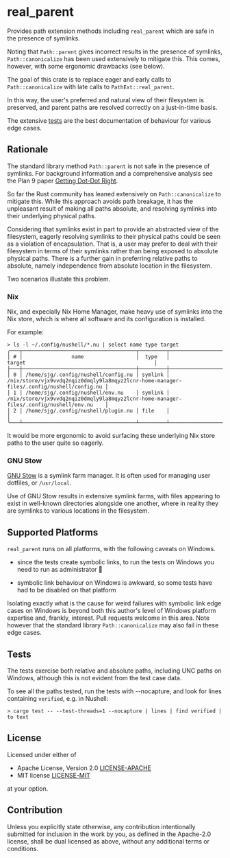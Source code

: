 # real_parent

Provides path extension methods including `real_parent` which are safe in the presence of symlinks.

Noting that `Path::parent` gives incorrect results in the presence of symlinks, `Path::canonicalize` has been used extensively to mitigate this.
This comes, however, with some ergonomic drawbacks (see below).

The goal of this crate is to replace eager and early calls to `Path::canonicalize` with late calls to `PathExt::real_parent`.

In this way, the user's preferred and natural view of their filesystem is preserved, and parent paths are resolved correctly on a just-in-time basis.

The extensive [tests](https://github.com/tesujimath/real_parent/blob/main/tests/path_ext.rs) are the best documentation of behaviour for various edge cases.

## Rationale

The standard library method `Path::parent` is not safe in the presence of symlinks.
For background information and a comprehensive analysis see the Plan 9 paper [Getting Dot-Dot Right](https://9p.io/sys/doc/lexnames.html).

So far the Rust community has leaned extensively on `Path::canonicalize` to mitigate this.  While this approach avoids path breakage, it has
the unpleasant result of making all paths absolute, and resolving symlinks into their underlying physical paths.

Considering that symlinks exist in part to provide an abstracted view of the filesystem, eagerly resolving symlinks to their physical paths
could be seen as a violation of encapsulation.  That is, a user may prefer to deal with their filesystem in terms of their symlinks rather than being
exposed to absolute physical paths.  There is a further gain in preferring relative paths to absolute, namely independence from absolute location
in the filesystem.

Two scenarios illustate this problem.

### Nix

Nix, and expecially Nix Home Manager, make heavy use of symlinks into the Nix store, which is where all software and its configuration is installed.

For example:

```text
> ls -l ~/.config/nushell/*.nu | select name type target
╭───┬─────────────────────────────────────┬─────────┬──────────────────────────────────────────────────────────────────────────────────────────╮
│ # │                name                 │  type   │                                          target                                          │
├───┼─────────────────────────────────────┼─────────┼──────────────────────────────────────────────────────────────────────────────────────────┤
│ 0 │ /home/sjg/.config/nushell/config.nu │ symlink │ /nix/store/vjx9vvdq2nqiz0dmqly9la8mqyz2lcnr-home-manager-files/.config/nushell/config.nu │
│ 1 │ /home/sjg/.config/nushell/env.nu    │ symlink │ /nix/store/vjx9vvdq2nqiz0dmqly9la8mqyz2lcnr-home-manager-files/.config/nushell/env.nu    │
│ 2 │ /home/sjg/.config/nushell/plugin.nu │ file    │                                                                                          │
╰───┴─────────────────────────────────────┴─────────┴──────────────────────────────────────────────────────────────────────────────────────────╯
```

It would be more ergonomic to avoid surfacing these underlying Nix store paths to the user quite so eagerly.

### GNU Stow

[GNU Stow](https://www.gnu.org/software/stow/manual/html_node/index.html) is a symlink farm manager.  It is often used for managing user dotfiles, or `/usr/local`.

Use of GNU Stow results in extensive symlink farms, with files appearing to exist in well-known directories alongside one another, where in reality they are symlinks to various locations in the filesystem.

## Supported Platforms

`real_parent` runs on all platforms, with the following caveats on Windows.

- since the tests create symbolic links, to run the tests on Windows you need to run as administrator 🤯

- symbolic link behaviour on Windows is awkward, so some tests have had to be disabled on that platform

Isolating exactly what is the cause for weird failures with symbolic link edge cases on Windows is beyond both this author's level of Windows platform expertise and, frankly, interest.  Pull requests welcome in this area.  Note however that the standard library `Path::canonicalize` may also fail in these edge cases.

## Tests

The tests exercise both relative and absolute paths, including UNC paths on Windows, although this is not evident from the test case data.

To see all the paths tested, run the tests with --nocapture, and look for lines containing `verified`, e.g. in Nushell:

```text
> cargo test -- --test-threads=1 --nocapture | lines | find verified | to text
```

## License

Licensed under either of

 * Apache License, Version 2.0
   [LICENSE-APACHE](http://www.apache.org/licenses/LICENSE-2.0)
 * MIT license
   [LICENSE-MIT](http://opensource.org/licenses/MIT)

at your option.

## Contribution

Unless you explicitly state otherwise, any contribution intentionally submitted
for inclusion in the work by you, as defined in the Apache-2.0 license, shall be
dual licensed as above, without any additional terms or conditions.
